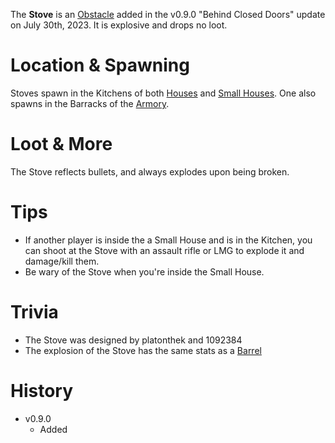The **Stove** is an [Obstacle](/obstacles) added in the v0.9.0 "Behind Closed Doors" update on July 30th, 2023. It is explosive and drops no loot.

# Location & Spawning

Stoves spawn in the Kitchens of both [Houses](/buildings/house) and [Small Houses](/buildings/small_house). One also spawns in the Barracks of the [Armory](/buildings/armory).

# Loot & More

The Stove reflects bullets, and always explodes upon being broken.

# Tips

- If another player is inside the a Small House and is in the Kitchen, you can shoot at the Stove with an assault rifle or LMG to explode it and damage/kill them.
- Be wary of the Stove when you're inside the Small House.

# Trivia

- The Stove was designed by platonthek and 1092384
- The explosion of the Stove has the same stats as a [Barrel](/obstacles/barrel)

# History

- v0.9.0
  - Added
